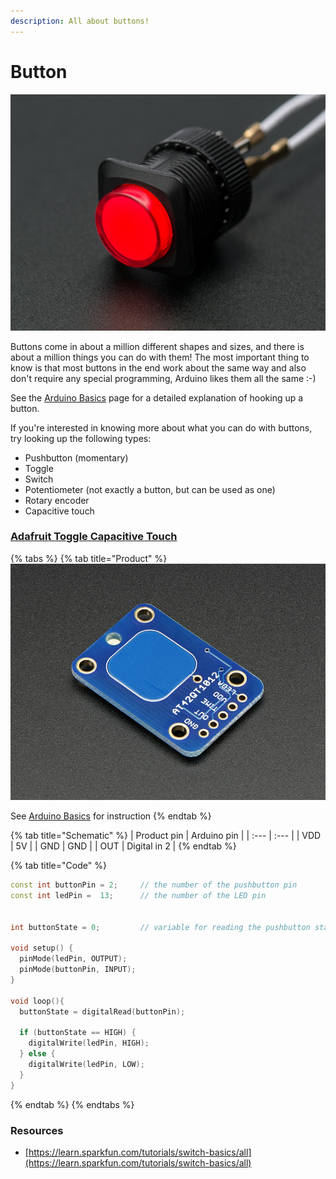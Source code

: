 ```yaml
---
description: All about buttons!
---
```


# Button

![](../../../../.gitbook/assets/image%20%2813%29.png)

Buttons come in about a million different shapes and sizes, and there is about a million things you can do with them! The most important thing to know is that most buttons in the end work about the same way and also don't require any special programming, Arduino likes them all the same :-\)

See the [Arduino Basics](./#button) page for a detailed explanation of hooking up a button.

If you're interested in knowing more about what you can do with buttons, try looking up the following types:

* Pushbutton \(momentary\)
* Toggle
* Switch
* Potentiometer \(not exactly a button, but can be used as one\)
* Rotary encoder
* Capacitive touch



### [Adafruit Toggle Capacitive Touch](https://learn.adafruit.com/adafruit-capacitive-touch-sensor-breakouts)

{% tabs %}
{% tab title="Product" %}
![](../../../../.gitbook/assets/image%20%284%29.png)

See [Arduino Basics](./#button) for instruction
{% endtab %}

{% tab title="Schematic" %}
| Product pin | Arduino pin |
| :--- | :--- |
| VDD | 5V |
| GND | GND |
| OUT | Digital in 2 |
{% endtab %}

{% tab title="Code" %}
```cpp
const int buttonPin = 2;     // the number of the pushbutton pin
const int ledPin =  13;      // the number of the LED pin


int buttonState = 0;         // variable for reading the pushbutton status

void setup() {
  pinMode(ledPin, OUTPUT);      
  pinMode(buttonPin, INPUT);     
}

void loop(){
  buttonState = digitalRead(buttonPin);

  if (buttonState == HIGH) {
    digitalWrite(ledPin, HIGH);  
  } else {
    digitalWrite(ledPin, LOW); 
  }
}
```
{% endtab %}
{% endtabs %}





### Resources

* [https://learn.sparkfun.com/tutorials/switch-basics/all](https://learn.sparkfun.com/tutorials/switch-basics/all)

